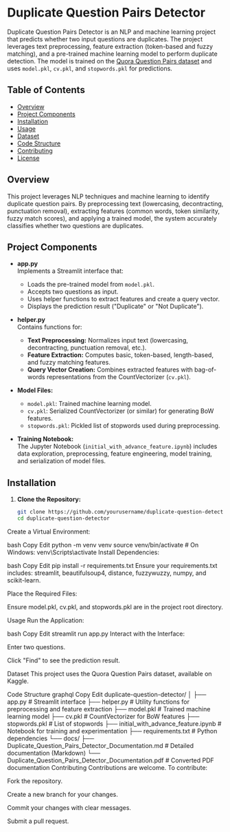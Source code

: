 # Duplicate Question Pairs Detector

Duplicate Question Pairs Detector is an NLP and machine learning project that predicts whether two input questions are duplicates. The project leverages text preprocessing, feature extraction (token-based and fuzzy matching), and a pre-trained machine learning model to perform duplicate detection. The model is trained on the [Quora Question Pairs dataset](https://www.kaggle.com/c/quora-question-pairs) and uses `model.pkl`, `cv.pkl`, and `stopwords.pkl` for predictions.

## Table of Contents
- [Overview](#overview)
- [Project Components](#project-components)
- [Installation](#installation)
- [Usage](#usage)
- [Dataset](#dataset)
- [Code Structure](#code-structure)
- [Contributing](#contributing)
- [License](#license)

## Overview
This project leverages NLP techniques and machine learning to identify duplicate question pairs. By preprocessing text (lowercasing, decontracting, punctuation removal), extracting features (common words, token similarity, fuzzy match scores), and applying a trained model, the system accurately classifies whether two questions are duplicates.

## Project Components

- **app.py**  
  Implements a Streamlit interface that:
  - Loads the pre-trained model from `model.pkl`.
  - Accepts two questions as input.
  - Uses helper functions to extract features and create a query vector.
  - Displays the prediction result ("Duplicate" or "Not Duplicate").

- **helper.py**  
  Contains functions for:
  - **Text Preprocessing:** Normalizes input text (lowercasing, decontracting, punctuation removal, etc.).
  - **Feature Extraction:** Computes basic, token-based, length-based, and fuzzy matching features.
  - **Query Vector Creation:** Combines extracted features with bag-of-words representations from the CountVectorizer (`cv.pkl`).

- **Model Files:**  
  - `model.pkl`: Trained machine learning model.
  - `cv.pkl`: Serialized CountVectorizer (or similar) for generating BoW features.
  - `stopwords.pkl`: Pickled list of stopwords used during preprocessing.

- **Training Notebook:**  
  The Jupyter Notebook (`initial_with_advance_feature.ipynb`) includes data exploration, preprocessing, feature engineering, model training, and serialization of model files.

## Installation

1. **Clone the Repository:**
   ```bash
   git clone https://github.com/yourusername/duplicate-question-detector.git
   cd duplicate-question-detector
Create a Virtual Environment:

bash
Copy
Edit
python -m venv venv
source venv/bin/activate   # On Windows: venv\Scripts\activate
Install Dependencies:

bash
Copy
Edit
pip install -r requirements.txt
Ensure your requirements.txt includes: streamlit, beautifulsoup4, distance, fuzzywuzzy, numpy, and scikit-learn.

Place the Required Files:

Ensure model.pkl, cv.pkl, and stopwords.pkl are in the project root directory.

Usage
Run the Application:

bash
Copy
Edit
streamlit run app.py
Interact with the Interface:

Enter two questions.

Click "Find" to see the prediction result.

Dataset
This project uses the Quora Question Pairs dataset, available on Kaggle.

Code Structure
graphql
Copy
Edit
duplicate-question-detector/
│
├── app.py                                 # Streamlit interface
├── helper.py                              # Utility functions for preprocessing and feature extraction
├── model.pkl                              # Trained machine learning model
├── cv.pkl                                 # CountVectorizer for BoW features
├── stopwords.pkl                          # List of stopwords
├── initial_with_advance_feature.ipynb     # Notebook for training and experimentation
├── requirements.txt                       # Python dependencies
└── docs/
    ├── Duplicate_Question_Pairs_Detector_Documentation.md  # Detailed documentation (Markdown)
    └── Duplicate_Question_Pairs_Detector_Documentation.pdf   # Converted PDF documentation
Contributing
Contributions are welcome. To contribute:

Fork the repository.

Create a new branch for your changes.

Commit your changes with clear messages.

Submit a pull request.
